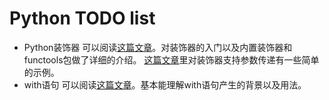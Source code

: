 Python TODO list
================

* Python装饰器
  可以阅读[这篇文章][1]。对装饰器的入门以及内置装饰器和functools包做了详细的介绍。
  [这篇文章][2]里对装饰器支持参数传递有一些简单的示例。
* with语句
  可以阅读[这篇文章][2]。基本能理解with语句产生的背景以及用法。

[1]: http://www.cnblogs.com/huxi/archive/2011/03/01/1967600.html
[2]: http://www.cnblogs.com/rhcad/archive/2011/12/21/2295507.html
[3]: http://www.ibm.com/developerworks/cn/opensource/os-cn-pythonwith/
